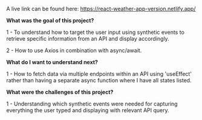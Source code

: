 A live link can be found here: https://react-weather-app-version.netlify.app/

**What was the goal of this project?**

1 - To understand how to target the user input using synthetic events to retrieve specific information from an API and display accordingly.

2 - How to use Axios in combination with async/await.

**What do I want to understand next?**

1 - How to fetch data via multiple endpoints within an API using 'useEffect' rather than having a separate async function where I have all states listed.

**What were the challenges of this project?**

1 - Understanding which synthetic events were needed for capturing everything the user typed and displaying with relevant API query.
